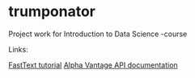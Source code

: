 # trumponator
Project work for Introduction to Data Science -course


Links:

[FastText tutorial](https://github.com/facebookresearch/fastText/blob/master/docs/supervised-tutorial.md)
[Alpha Vantage API documentation](https://www.alphavantage.co/documentation/)
